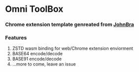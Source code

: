 # Omni ToolBox

### Chrome extension template genreated from [JohnBra](https://github.com/JohnBra/vite-web-extension)

### Features

1. ZSTD wasm binding for web/Chrome extension enviorment
2. BASE64 encode/decode
3. BASE91 encode/decode
4. ...more to come, leave an issue
